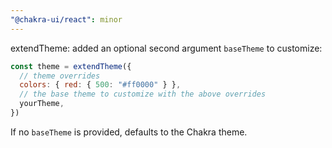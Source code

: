 ```yaml
---
"@chakra-ui/react": minor
---
```


extendTheme: added an optional second argument `baseTheme` to customize:

```jsx
const theme = extendTheme({
  // theme overrides
  colors: { red: { 500: "#ff0000" } },
  // the base theme to customize with the above overrides
  yourTheme,
})
```

If no `baseTheme` is provided, defaults to the Chakra theme.
